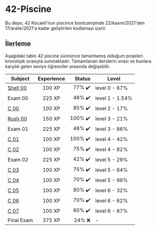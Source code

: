 # 42-Piscine
Bu depo, 42 Kocaeli'nun piscince bootcampinde 22/kasım/2021'den 17/aralık/2021'a kadar geliştirilen kodlamayı içerir.

## İlerleme
Aşağıdaki tablo 42 piscine süresince tamamlamış olduğum projeleri kronolojik sırasıyla sunmaktadır. Tamamlanan derslerin sırası ve bunlara karşılık gelen seviye öğrenciler arasında değişebilir.   

| Subject | Experience | Status | Level
| --- | :---: | ---: | --- |
| [Shell 00](Shell_00 "Shell 00") | 100 XP | 77% ✔️ | level 0 - 67% |
| Exam 00| 225 XP | 48% ✔️| level 1 - 1.54% |
| [C 00](C_00 "C 00") | 100 XP | 85% ✔️ | level 2 - 17%|
| [Rush 00](Rush_00 "Rush 00") | 150 XP | 100% ✔️| level 3 - 21%|
| Exam 01 | 225 XP | 48% ✔️| level 3 - 86%|
| [C 01](C_01 "C 01") | 100 XP | 100% ✔️| level 4 - 42%|
| [C 02](C_02 "C 02") | 100 XP | 75% ✔️| level 4 - 82%|
| Exam 02 | 225 XP | 42% ✔️| level 5 - 29%|
| [C 03](C_03 "C 03") | 100 XP | 75% ✔️| level 5 - 64%|
| [C 04](C_04 "C 04") | 100 XP | 70% ✔️| level 5 - 98%|
| [C 05](C_05 "C 05") | 100 XP | 80% ✔️| level 6 - 32%|
| [C 06](C_06 "C 06") | 100 XP | 70% ✔️| level 6 - 62%|
| [C 07](C_07 "C 07") | 100 XP | 60% ✔️| level 6 - 87%|
| Final Exam | 375 XP | 24% ❌| - |
